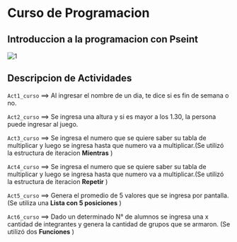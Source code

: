 # Curso de Programacion
## Introduccion a la programacion con Pseint
![1](https://generacionbreak.files.wordpress.com/2014/07/cropped-timthumsssb.png)

## Descripcion de Actividades
`Act1_curso` ==> Al ingresar el nombre de un dia, te dice si es fin de semana o no.

`Act2_curso` ==> Se ingresa una altura y si es mayor a los 1.30, la persona puede ingresar al juego.

`Act3_curso` ==> Se ingresa el numero que se quiere saber su tabla de multiplicar y luego se ingresa hasta que numero va a multiplicar.(Se utilizó la estructura de iteracion **Mientras** )

`Act4_curso` ==> Se ingresa el numero que se quiere saber su tabla de multiplicar y luego se ingresa hasta que numero va a multiplicar.(Se utilizó la estructura de iteracion **Repetir** )

`Act5_curso` ==> Genera el promedio de 5 valores que se ingresa por pantalla. (Se utiliza una **Lista con 5 posiciones** )

`Act6_curso` ==> Dado un determinado N° de alumnos se ingresa una x cantidad de integrantes y genera la cantidad de grupos que se armaron. (Se utilizó dos **Funciones** ) 
